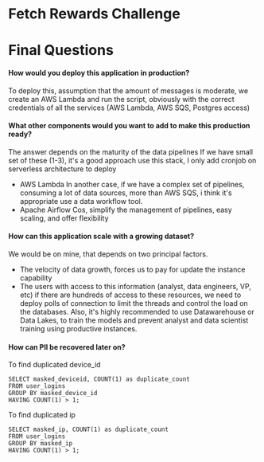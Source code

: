 # Fetch Rewards Challenge

# Final Questions
#### How would you deploy this application in production?
To deploy this, assumption that the amount of messages is moderate, we create an AWS Lambda and run the script, obviously with the correct credentials of all the services (AWS Lambda, AWS SQS, Postgres access)
#### What other components would you want to add to make this production ready?
The answer depends on the maturity of the data pipelines
If we have small set of these  (1-3), it's a good approach use this stack, I only add cronjob on serverless architecture to deploy
 -  AWS Lambda
In another case, if we have a complex set of pipelines, consuming a lot of data sources, more than AWS SQS, i think it's appropriate use a data workflow tool.
- Apache Airflow
Cos, simplify the management of pipelines, easy scaling, and offer flexibility
#### How can this application scale with a growing dataset?
We would be on mine, that depends on two principal factors.
- The velocity of data growth, forces us to pay for update the instance capability
- The users with access to this information (analyst, data engineers, VP, etc)
	if there are hundreds of access to these resources, we need to deploy polls of 
	connection to limit the threads and control the load on the databases.
	Also, it's highly recommended to use Datawarehouse or Data Lakes, to train the 
	models and prevent  analyst and data scientist training using productive instances.
#### How can PII be recovered later on?
To find duplicated device_id

    SELECT masked_deviceid, COUNT(1) as duplicate_count
    FROM user_logins
    GROUP BY masked_device_id
    HAVING COUNT(1) > 1;
    
To find duplicated ip

	SELECT masked_ip, COUNT(1) as duplicate_count
    FROM user_logins
    GROUP BY masked_ip
    HAVING COUNT(1) > 1;
